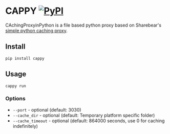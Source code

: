 # CAPPY [![PyPI](https://img.shields.io/pypi/v/cappy.svg?maxAge=2592000?style=plastic)](https://pypi.python.org/pypi/cappy/)

CAchingProxyinPython is a file based python proxy based on Sharebear's
[simple python caching proxy](http://sharebear.co.uk/blog/2009/09/17/very-simple-python-caching-proxy/).

## Install

```pip install cappy```

## Usage

```cappy run```

### Options
- ```--port``` - optional (default: 3030)
- ```--cache_dir``` - optional (default: Temporary platform specific folder)
- ```--cache_timeout``` - optional (default: 864000 seconds, use 0 for caching indefinitely)

